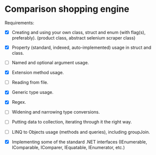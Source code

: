 # Comparison shopping engine
Requirements:

- [x] Creating and using your own class, struct and enum (with flag(s), preferably). (product class, abstract selenium scraper class)
     
- [X] Property (standard, indexed, auto-implemented) usage in struct and class.
     
- [ ] Named and optional argument usage.
     
- [x] Extension method usage.
     
- [ ] Reading from file.
     
- [x] Generic type usage.
     
- [x] Regex.

- [ ] Widening and narrowing type conversions.
     
- [ ] Putting data to collection, iterating through it the right way.
         
- [ ] LINQ to Objects usage (methods and queries), including groupJoin.
     
- [x] Implementing some of the standard .NET interfaces (IEnumerable, IComparable, IComparer, IEquatable, IEnumerator, etc.)
